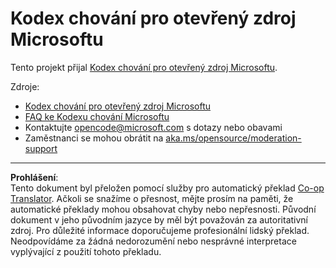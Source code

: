 <!--
CO_OP_TRANSLATOR_METADATA:
{
  "original_hash": "763a733399ea9f55f6418d1efe13c12b",
  "translation_date": "2025-09-10T05:55:41+00:00",
  "source_file": "CODE_OF_CONDUCT.md",
  "language_code": "cs"
}
-->
# Kodex chování pro otevřený zdroj Microsoftu

Tento projekt přijal [Kodex chování pro otevřený zdroj Microsoftu](https://opensource.microsoft.com/codeofconduct/).

Zdroje:

- [Kodex chování pro otevřený zdroj Microsoftu](https://opensource.microsoft.com/codeofconduct/)
- [FAQ ke Kodexu chování Microsoftu](https://opensource.microsoft.com/codeofconduct/faq/)
- Kontaktujte [opencode@microsoft.com](mailto:opencode@microsoft.com) s dotazy nebo obavami
- Zaměstnanci se mohou obrátit na [aka.ms/opensource/moderation-support](https://aka.ms/opensource/moderation-support)

---

**Prohlášení**:  
Tento dokument byl přeložen pomocí služby pro automatický překlad [Co-op Translator](https://github.com/Azure/co-op-translator). Ačkoli se snažíme o přesnost, mějte prosím na paměti, že automatické překlady mohou obsahovat chyby nebo nepřesnosti. Původní dokument v jeho původním jazyce by měl být považován za autoritativní zdroj. Pro důležité informace doporučujeme profesionální lidský překlad. Neodpovídáme za žádná nedorozumění nebo nesprávné interpretace vyplývající z použití tohoto překladu.